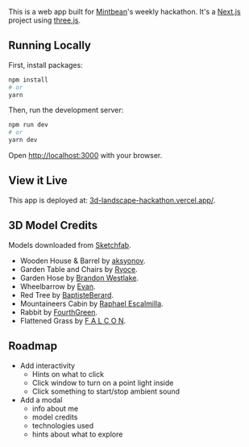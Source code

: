 This is a web app built for [Mintbean](https://mintbean.io/)'s weekly hackathon. It's a [Next.js](https://nextjs.org/) project using [three.js](https://threejs.org/).

## Running Locally

First, install packages:

```bash
npm install
# or
yarn
```

Then, run the development server:

```bash
npm run dev
# or
yarn dev
```

Open [http://localhost:3000](http://localhost:3000) with your browser.

## View it Live

This app is deployed at: [3d-landscape-hackathon.vercel.app/](https://3d-landscape-hackathon.vercel.app/).

## 3D Model Credits

Models downloaded from [Sketchfab](https://sketchfab.com/).
- Wooden House & Barrel by [aksyonov](https://sketchfab.com/aksyonov).
- Garden Table and Chairs by [Ryoce](https://sketchfab.com/Ryoce).
- Garden Hose by [Brandon Westlake](https://sketchfab.com/dr.badass2142).
- Wheelbarrow by [Evan](https://sketchfab.com/Evanz).
- Red Tree by [BaptisteBerard](https://sketchfab.com/BaptisteBerard).
- Mountaineers Cabin by [Raphael Escalmilla](https://sketchfab.com/Raffey).
- Rabbit by [FourthGreen](https://sketchfab.com/FourthGreen).
- Flattened Grass by [F A L C O N](https://sketchfab.com/qewr1324).

## Roadmap

- Add interactivity
  - Hints on what to click
  - Click window to turn on a point light inside
  - Click something to start/stop ambient sound
- Add a modal
  - info about me
  - model credits
  - technologies used
  - hints about what to explore

